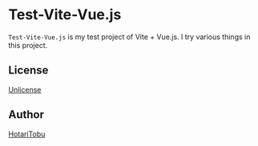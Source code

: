 # Test-Vite-Vue.js

`Test-Vite-Vue.js` is my test project of Vite + Vue.js. I try various things in this project.

## License

[Unlicense](LICENSE)

## Author

[HotariTobu](https://github.com/HotariTobu)
